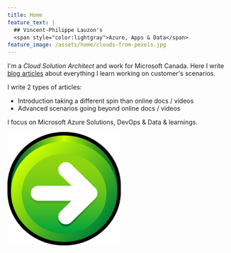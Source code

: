 ```yaml
---
title: Home
feature_text: |
  ## Vincent-Philippe Lauzon's
  <span style="color:lightgray">Azure, Apps & Data</span>
feature_image: /assets/home/clouds-from-pexels.jpg
---
```


I'm a *Cloud Solution Architect* and work for Microsoft Canada.  Here I write [blog articles](/articles/) about everything I learn working on customer's scenarios.

I write 2 types of articles:

* Introduction taking a different spin than online docs / videos
* Advanced scenarios going beyond online docs / videos

I focus on Microsoft Azure Solutions, DevOps & Data & learnings.

<a href="/articles/">
  <img src="/assets/home/right-arrow.png" style="margin-left: auto;margin-right: auto;" />
</a>